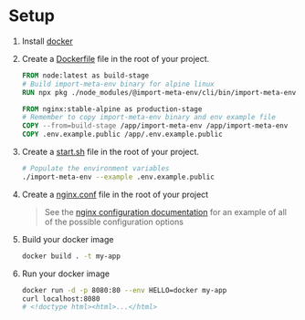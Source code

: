 # Setup

1.  Install [docker](https://www.docker.com/get-started)

1.  Create a [Dockerfile](./Dockerfile) file in the root of your project.

    ```Dockerfile
    FROM node:latest as build-stage
    # Build import-meta-env binary for alpine linux
    RUN npx pkg ./node_modules/@import-meta-env/cli/bin/import-meta-env.js -t node16-alpine -o import-meta-env

    FROM nginx:stable-alpine as production-stage
    # Remember to copy import-meta-env binary and env example file
    COPY --from=build-stage /app/import-meta-env /app/import-meta-env
    COPY .env.example.public /app/.env.example.public
    ```

1.  Create a [start.sh](./start.sh) file in the root of your project.

    ```sh
    # Populate the environment variables
    ./import-meta-env --example .env.example.public
    ```

1.  Create a [nginx.conf](./nginx.conf) file in the root of your project

    > See the [nginx configuration documentation](https://www.nginx.com/resources/wiki/start/topics/examples/full/) for an example of all of the possible configuration options

1.  Build your docker image

    ```sh
    docker build . -t my-app
    ```

1.  Run your docker image

    ```sh
    docker run -d -p 8080:80 --env HELLO=docker my-app
    curl localhost:8080
    # <!doctype html><html>...</html>
    ```
